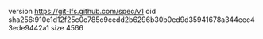 version https://git-lfs.github.com/spec/v1
oid sha256:910e1d12f25c0c785c9cedd2b6296b30b0ed9d35941678a344eec43ede9442a1
size 4566
